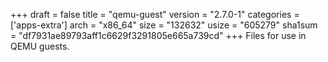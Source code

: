 +++
draft = false
title = "qemu-guest"
version = "2.7.0-1"
categories = ['apps-extra']
arch = "x86_64"
size = "132632"
usize = "605279"
sha1sum = "df7931ae89793aff1c6629f3291805e665a739cd"
+++
Files for use in QEMU guests.